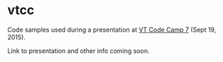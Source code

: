 # vtcc

Code samples used during a presentation at [VT Code Camp 7](http://vtcodecamp.org/2015/schedule "VT Code Camp 2015 schedule") (Sept 19, 2015).

Link to presentation and other info coming soon.
